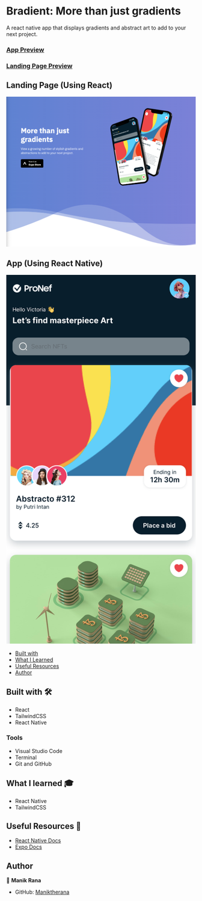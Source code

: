 # Bradient: More than just gradients

A react native app that displays gradients and abstract art to add to your next project.

### [App Preview](https://expo.dev/@manikrana/bradient)

### [Landing Page Preview](https://bradient.vercel.app/)

## Landing Page (Using React)

![Landing Page](./Landing.png)

## App (Using React Native)

![App](./App.png)


- [Built with](#built-with)
- [What I Learned](#what-i-learned)
- [Useful Resources](#useful-resources)
- [Author](#author)

## Built with 🛠

* React
* TailwindCSS
* React Native

### Tools

* Visual Studio Code
* Terminal
* Git and GitHub

## What I learned 🎓

* React Native
* TailwindCSS

## Useful Resources 📖

* [React Native Docs](https://reactnative.dev/docs/environment-setup)
* [Expo Docs](https://docs.expo.dev/)

## Author

👤 **Manik Rana**
* GitHub: [Maniktherana](https://github.com/Maniktherana)

